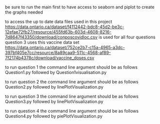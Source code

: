 be sure to run the main first to have access to seaborn and piplot to create the graphs needed

to access the up to date data files used in this project 
https://data.ontario.ca/dataset/f4112442-bdc8-45d2-be3c-12efae72fb27/resource/455fd63b-603d-4608-8216-7d8647f43350/download/conposcovidloc.csv is used for all four questions
question 3 uses this vaccine data set https://data.ontario.ca/dataset/752ce2b7-c15a-4965-a3dc-397bf405e7cc/resource/8a89caa9-511c-4568-af89-7f2174b4378c/download/vaccine_doses.csv

to run question 1 the command line argument should be as follows Question1.py <data file for cases in ontario> <Public Health Unit ID you want to look at>
followed by Question1visualisation.py <data file created by first script> <graphics file you want to output to>
   
to run question 2 the command line argument should be as follows Question2.py <data file for cases in ontario> <first Public Health Unit ID you want to look at> <second Public Health Unit ID you want to look at>
followed by linePlotVisualization.py <data file created by first script> <graphics file you want to output to> <Q2>
   
to run question 3 the command line argument should be as follows Question3.py <data file for cases in ontario> <data file for vaccinations in ontario>
followed by linePlotVisualization.py <data file created by first script> <graphics file you want to output to> <Q3>
   
to run question 4 the command line argument should be as follows Question4.py <data file for cases in ontario> <Public Health Unit ID you want to look at>
followed by piePlotVisualization.py <data file created by first script> <graphics file you want to output to>
